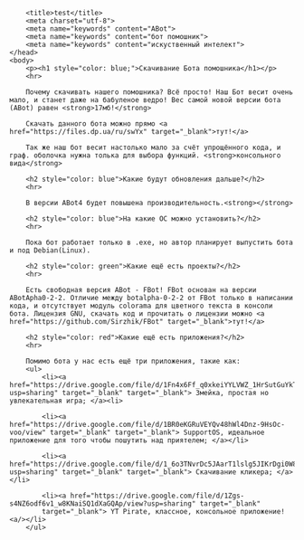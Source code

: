 		<title>test</title>
		<meta charset="utf-8">
		<meta name="keywords" content="ABot">
		<meta name="keywords" content="бот помошник">
		<meta name="keywords" content="искуственный интелект">
	</head>
	<body>
		<p><h1 style="color: blue;">Скачивание Бота помошника</h1></p>
		<hr>

		Почему скачивать нашего помошника? Всё просто! Наш Бот весит очень мало, и станет даже на бабуленое ведро! Вес самой новой версии бота (ABot) равен <strong>17мб!</strong> 

		Скачать данного бота можно прямо <a href="https://files.dp.ua/ru/swYx" target="_blank">тут!</a>

		Так же наш бот весит настолько мало за счёт упрощённого кода, и граф. оболочка нужна толька для выбора функций. <strong>консольного вида</strong>

		<h2 style="color: blue">Какие будут обновления дальше?</h2>
		<hr>

		В версии ABot4 будет повышена производительность.<strong></strong> 

		<h2 style="color: blue">На какие ОС можно установить?</h2>
		<hr>	

		Пока бот работает только в .exe, но автор планирует выпустить бота и под Debian(Linux). 

		<h2 style="color: green">Какие ещё есть проекты?</h2>
		<hr>		

		Есть свободная версия ABot - FBot! FBot основан на версии ABotApha0-2-2. Отличие между botalpha-0-2-2 от FBot только в написании кода, и отсутствует модуль colorama для цветного текста в консоли бота. Лицензия GNU, скачать код и прочитать о лицензии можно <a href="https://github.com/Sirzhik/FBot" target="_blank">тут!</a>

		<h2 style="color: red">Какие ещё есть приложения?</h2>
		<hr>	
		
		Помимо бота у нас есть ещё три приложения, такие как:
		<ul>	
			<li><a href="https://drive.google.com/file/d/1Fn4x6Ff_q0xkeiYYLVWZ_1HrSutGuYkT/view?usp=sharing" target="_blank" target="_blank"> Змейка, простая но увлекательная игра; </a><li>
			
			<li><a href="https://drive.google.com/file/d/1BR0eKGRuVEYQv48hWl4Dnz-9HsOc-voo/view" target="_blank" target="_blank"> SupportOS, идеальное приложение для того чтобы пошутить над приятелем; </a></li>
			
			<li><a href="https://drive.google.com/file/d/1_6o3TNvrDc5JAarT1lslg5JIKrDgi0W8/view?usp=sharing" target="_blank" target="_blank"> Скачивание кликера; </a></li>
			
			<li><a href="https://drive.google.com/file/d/1Zgs-s4NZ6odf6v1_w8KNaiSQ1dXaGQAp/view?usp=sharing" target="_blank"
			target="_blank"> YT Pirate, классное, консольное приложение! <a/></li>
		</ul>	
